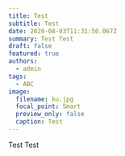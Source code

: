 ```yaml
---
title: Test
subtitle: Test
date: 2020-08-03T11:31:50.067Z
summary: Test Test
draft: false
featured: true
authors:
  - admin
tags:
  - ABC
image:
  filename: ku.jpg
  focal_point: Smart
  preview_only: false
  caption: Test
---
```

Test Test
